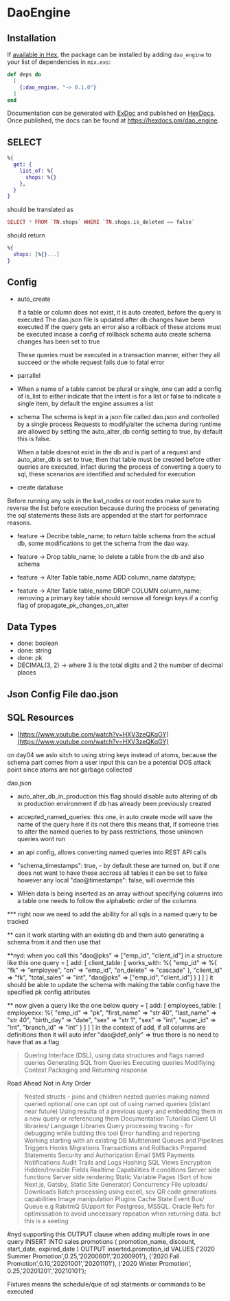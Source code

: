 # DaoEngine

## Installation

If [available in Hex](https://hex.pm/docs/publish), the package can be installed
by adding `dao_engine` to your list of dependencies in `mix.exs`:

```elixir
def deps do
  [
    {:dao_engine, "~> 0.1.0"}
  ]
end
```

Documentation can be generated with [ExDoc](https://github.com/elixir-lang/ex_doc)
and published on [HexDocs](https://hexdocs.pm). Once published, the docs can
be found at <https://hexdocs.pm/dao_engine>.

## SELECT

```elixir
%{
  get: {
    list_of: %{
      shops: %{}
    },
  }
}
```

should be translated as

``` elixir
SELECT * FROM `TN.shops` WHERE `TN.shops.is_deleted == false`
```

should return

```elixir
%{
  shops: [%{}...]
}
```

## Config

* auto_create

  If a table or column does not exist, it is auto created, before the query is executed
The dao.json file is updated after db changes have been executed
If the query gets an error also a rollback of these atcions must be executed incase a config of rollback schema auto create schema changes has been set to true

  These queries must be executed in a transaction manner, either they all succeed or
the whole request fails due to fatal error

* parrallel

* When a name of a table cannot be plural or single,
one can add a config of is_list to either indicate that the intent is for a list
or false to indicate a single item, by default the engine assumes a list

* schema
The schema is kept in a json file called dao.json and controlled by a single process
Requests to modify/alter the schema during runtime are allowed by setting the
auto_alter_db config setting to true, by default this is false.

  When a table doesnot exist in the db and is part of a request and auto_alter_db is set
to true, then that table must be created before other queries are executed, infact
during the process of converting a query to sql, these scenarios are identified and
scheduled for execution

* create database

Before running any sqls in the kwl_nodes or root nodes make sure to reverse the list before execution
because during the process of generating the sql statements these lists are appended at the start for
perfomrace reasons.

* feature -> Decribe table_name; to return table schema from the actual db, some modifications to get the schema from the dao way.

* feature -> Drop table_name; to delete a table from the db and also schema

* feature -> Alter Table table_name ADD column_name datatype;

* feature -> Alter Table table_name DROP COLUMN column_name; removing a primary key table should remove all foreign keys
if a config flag of propagate_pk_changes_on_alter

## Data Types

* done: boolean
* done: string
* done: pk
* DECIMAL(3, 2) -> where 3 is the total digits and 2 the number of decimal places

## Json Config File dao.json

## SQL Resources

* [https://www.youtube.com/watch?v=HXV3zeQKqGY](https://www.youtube.com/watch?v=HXV3zeQKqGY)


on day04 we aslo sitch to using string keys instead of atoms, because the schema part comes from a user input
this can be a potential DOS attack point since atoms are not garbage collected


dao.json

- auto_alter_db_in_production this flag should disable auto altering of db in production environment if db has already been previously created

- accepted_named_queries: this one, in auto create mode will save the name of the query here if its not there
this means that, if someone tries to alter the named queries to by pass restrictions, those unknown queries wont run

- an api config, allows converting named queries into REST API calls

- "schema_timestamps": true, - by default these are turned on, but if one does not want to have these accross all tables it can be set to false
however any local  "dao@timestamps": false, will overrride this


- WHen data is being inserted as an array without specifying columns into a table one needs to follow the alphabetic order of the columns

*** right now we need to add the ability for all sqls in a named query to be tracked

** can it work starting with an existing db and them auto generating a schema from it and then use that

**nyd: when you call this "dao@pks" => ["emp_id", "client_id"]
in a structure like this one 
 query = [
      add: [
        client_table: [
          works_with: %{
            "emp_id" => %{
              "fk" => "employee",
              "on" => "emp_id",
              "on_delete" => "cascade"
            },
            "client_id" => "fk",
            "total_sales" => "int",
            "dao@pks" => ["emp_id", "client_id"]
          }
        ]
      ]
    ]
it should be able to update the schema with making the table config have the specified pk config attributes


** now given a query like the one below 
query = [
      add: [
        employees_table: [
          employeexx: %{
            "emp_id" => "pk",
            "first_name" => "str 40",
            "last_name" => "str 40",
            "birth_day" => "date",
            "sex" => "str 1",
            "sex" => "int",
            "super_id" => "int",
            "branch_id" => "int"
          }
        ]
      ]
    ]
  in the context of add, if all columns are definitions then it will auto infer "dao@def_only" => true
  there is no need to have that as a flag



> Quering Interface (DSL), using data structures and flags
> named queries
> Generating SQL from Queries
> Executing queries 
> Modifiying Context
> Packaging and Returning response


Road Ahead Not in Any Order
> Nested structs - joins and children
> nested queries
> making named queried optional/ one can opt out of using named queries (distant near future)
> Using resulta of a previous query and embedding them in a new query or referencung them
> Documentation
> Tutorilas
> Client UI libraries/ Language Libraries
> Query processing tracing - for debugging while bulding this tool
> Error handling and reporting
> Working starting with an existing DB
> Multitenant
> Queues and Pipelines
> Triggers
> Hooks
> Migrations
> Transactions and Rollbacks
> Prepared Statements
> Security and Authorization
> Email
> SMS
> Payments
> Notifications
> Audit Trails and Logs
> Hashing
> SQL Views
> Encryption
> Hidden/Invisible Fields
> Realtime Capabilities
> If conditions
> Server side functions
> Server side rendering
> Static Variable Pages (Sort of how Next.js, Gatsby, Static Site Generator)
> Concurrency
> File uploads/ Downloads
> Batch processing using excell, scv
> QR code generations capabilities
> Image manipulation
> Plugins
> Cache State
> Event Bus/ Queue e.g RabitmQ
> SUpport for Postgress, MSSQL. Oracle
> Refs for optimissation to avoid unecessary repeation when returning data.  but this is a seeting 

#nyd supporting this OUTPUT clause when adding multiple rows in one query
INSERT INTO 
	sales.promotions ( 
		promotion_name, discount, start_date, expired_date
	)
OUTPUT inserted.promotion_id
VALUES
	('2020 Summer Promotion',0.25,'20200601','20200901'),
	('2020 Fall Promotion',0.10,'20201001','20201101'),
	('2020 Winter Promotion', 0.25,'20201201','20210101');


Fixtures means the schedule/que of sql statments or commands to be executed